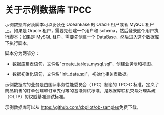 关于示例数据库 TPCC
=================================

示例数据库安装脚本可以安装在 OceanBase 的 Oracle 租户或者 MySQL 租户上。如果是 Oracle 租户，需要先创建一个用户和 schema，然后登录这个用户执行脚本；如果是 MySQL 租户，需要先创建一个 DataBase，然后进入这个数据库下执行脚本。

脚本分为两部分：

* 数据库建表语句，文件名"create_tables_mysql.sql"，创建业务表和视图。

* 数据初始化语句，文件名"init_data.sql"，初始化相关表数据。

示例数据库的业务是由国际事务性能委员会（TPC）制定的 TPC-C 标准，定义了商品销售的订单创建和订单支付等的基准测试标准，是数据库联机交易处理系统（OLTP）的权威基准测试标准。

示例数据库可以从 <https://github.com/obpilot/ob-samples>免费下载。
